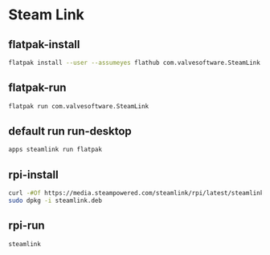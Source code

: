 # Steam Link


## flatpak-install
```sh
flatpak install --user --assumeyes flathub com.valvesoftware.SteamLink
```

## flatpak-run
```sh
flatpak run com.valvesoftware.SteamLink
```

## default run run-desktop
```sh
apps steamlink run flatpak
```

## rpi-install
```sh
curl -#Of https://media.steampowered.com/steamlink/rpi/latest/steamlink.deb
sudo dpkg -i steamlink.deb
```

## rpi-run
```sh
steamlink
```
